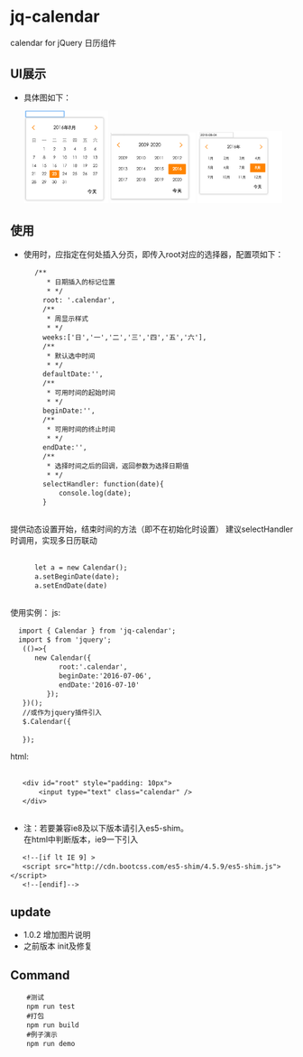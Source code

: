 # jq-calendar
 calendar for jQuery 
 日历组件
## UI展示
 - 具体图如下：
   
   <img src="./img/day.png" width="150px" />
   <img src="./img/month.png" width="150px" />
   <img src="./img/year.png" width="150px" />
        
## 使用
 - 使用时，应指定在何处插入分页，即传入root对应的选择器，配置项如下：
 
 ```
       /**
          * 日期插入的标记位置
          * */
         root: '.calendar',
         /**
          * 周显示样式
          * */
         weeks:['日','一','二','三','四','五','六'],
         /**
          * 默认选中时间
          * */
         defaultDate:'',
         /**
          * 可用时间的起始时间
          * */
         beginDate:'',
         /**
          * 可用时间的终止时间
          * */
         endDate:'',
         /**
          * 选择时间之后的回调，返回参数为选择日期值
          * */
         selectHandler: function(date){
             console.log(date);
         }
       
 ```
 提供动态设置开始，结束时间的方法（即不在初始化时设置）
 建议selectHandler时调用，实现多日历联动
 
 ```
 
       let a = new Calendar();
       a.setBeginDate(date);
       a.setEndDate(date) 
       
 ```
 使用实例：
 js:
 
 ```
   import { Calendar } from 'jq-calendar';
   import $ from 'jquery';
    (()=>{
       new Calendar({
             root:'.calendar',   
             beginDate:'2016-07-06',
             endDate:'2016-07-10'
          });
    })();
    //或作为jquery插件引入
    $.Calendar({
        
    });
 ```
 html:
 
 ```
 
    <div id="root" style="padding: 10px">
        <input type="text" class="calendar" />
    </div>
    
 ```
- 注：若要兼容ie8及以下版本请引入es5-shim。    
  在html中判断版本，ie9一下引入    
 
 ```
    <!--[if lt IE 9] >
    <script src="http://cdn.bootcss.com/es5-shim/4.5.9/es5-shim.js"></script>
    <!--[endif]-->
 
 ```
   
## update

   - 1.0.2 增加图片说明
   - 之前版本 init及修复 

## Command

```
	#测试	
	npm run test	
	#打包	
	npm run build	
	#例子演示	
	npm run demo	
```
